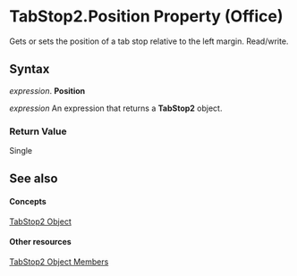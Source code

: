 
# TabStop2.Position Property (Office)

Gets or sets the position of a tab stop relative to the left margin. Read/write.


## Syntax

 _expression_. **Position**

 _expression_ An expression that returns a **TabStop2** object.


### Return Value

Single


## See also


#### Concepts


[TabStop2 Object](fee461a9-684b-e6c2-a74a-d0aa161d0d9c.md)
#### Other resources


[TabStop2 Object Members](e917b4b4-3df3-93a1-3cf8-ce65edc5f18e.md)
